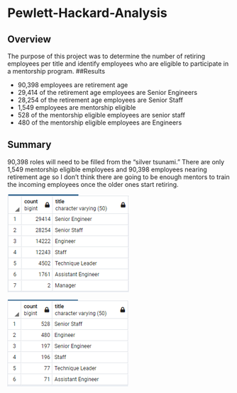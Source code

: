 # Pewlett-Hackard-Analysis
## Overview
The purpose of this project was to determine the number of retiring employees per title and identify employees who are eligible to participate in a mentorship program.
##Results
-	90,398 employees are retirement age
-	29,414 of the retirement age employees are Senior Engineers
-	28,254 of the retirement age employees are Senior Staff
-	1,549 employees are mentorship eligible
-	528 of the mentorship eligible employees are senior staff
-	480 of the mentorship eligible employees are Engineers
## Summary
90,398 roles will need to be filled from the “silver tsunami.” 
There are only 1,549 mentorship eligible employees and 90,398 employees nearing retirement age so I don’t think there are going to be enough mentors to train the incoming employees once the older ones start retiring.

![Fig1](Pewlett-Hackard-Analysis/Fig1.png)

![Fig2](Pewlett-Hackard-Analysis/Fig2.png)

